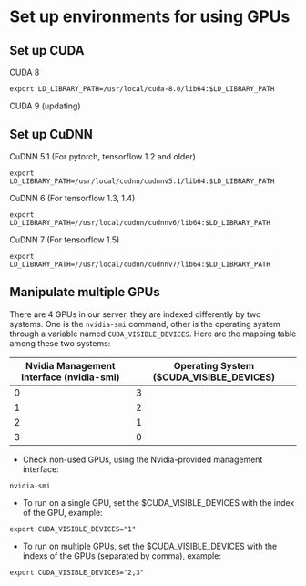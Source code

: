 # Set up environments for using GPUs

## Set up CUDA
CUDA 8 

```
export LD_LIBRARY_PATH=/usr/local/cuda-8.0/lib64:$LD_LIBRARY_PATH
```

CUDA 9 (updating)


## Set up CuDNN

CuDNN 5.1 (For pytorch, tensorflow 1.2 and older)

```
export LD_LIBRARY_PATH=/usr/local/cudnn/cudnnv5.1/lib64:$LD_LIBRARY_PATH
```

CuDNN 6 (For tensorflow 1.3, 1.4)
```
export LD_LIBRARY_PATH=//usr/local/cudnn/cudnnv6/lib64:$LD_LIBRARY_PATH
```

CuDNN 7 (For tensorflow 1.5)
```
export LD_LIBRARY_PATH=//usr/local/cudnn/cudnnv7/lib64:$LD_LIBRARY_PATH
```

## Manipulate multiple GPUs
There are 4 GPUs in our server, they are indexed differently by two systems. One is the ``nvidia-smi`` command, other is the operating system through a variable named ``CUDA_VISIBLE_DEVICES``. Here are the mapping table among these two systems:

Nvidia Management Interface (nvidia-smi) | Operating System ($CUDA_VISIBLE_DEVICES)
--- | ---
0 | 3
1 | 2
2 | 1
3 | 0

- Check non-used GPUs, using the Nvidia-provided management interface:
```
nvidia-smi
```

- To run on a single GPU, set the $CUDA_VISIBLE_DEVICES with the index of the GPU, example: 
```
export CUDA_VISIBLE_DEVICES="1"
```

- To run on multiple GPUs,  set the $CUDA_VISIBLE_DEVICES with the indexs of the GPUs (separated by comma), example:
```
export CUDA_VISIBLE_DEVICES="2,3"
```
